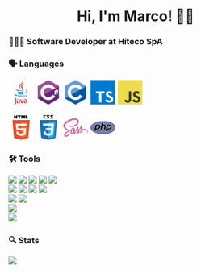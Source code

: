 <h1 align="center"> Hi, I'm Marco! 👋🏻 </h1>

### 👨🏻‍💻 Software Developer at Hiteco SpA

### 🗣️ Languages

<div>
  <img src="https://github.com/devicons/devicon/blob/master/icons/java/java-original-wordmark.svg" title="Java" **alt="Java" width="50" height="50" />
  <img src="https://github.com/devicons/devicon/blob/master/icons/csharp/csharp-original.svg" title="C#" **alt="C#" width="50" height="50" />
  <img src="https://github.com/devicons/devicon/blob/master/icons/c/c-original.svg" title="C" **alt="C" width="50" height="50" />
  <img src="https://github.com/devicons/devicon/blob/master/icons/typescript/typescript-original.svg" title="TypeScript" **alt="TypeScript" width="50" height="50" />
  <img src="https://github.com/devicons/devicon/blob/master/icons/javascript/javascript-original.svg" title="JavaScript" **alt="JavaScript" width="50" height="50" />
</div>
<br>
<div>
  <img src="https://github.com/devicons/devicon/blob/master/icons/html5/html5-original-wordmark.svg" title="HTML5" **alt="HTML5" width="50" height="50" />
  <img src="https://github.com/devicons/devicon/blob/master/icons/css3/css3-original-wordmark.svg" title="CSS3" **alt="CSS3" width="50" height="50" />
  <img src="https://github.com/devicons/devicon/blob/master/icons/sass/sass-original.svg" title="SASS" **alt="SASS" width="50" height="50" />
  <img src="https://github.com/devicons/devicon/blob/master/icons/php/php-original.svg" title="PHP" **alt="PHP" width="50" height="50" />
</div>

### 🛠️ Tools

<div>
  <img  height="30"  src="https://img.shields.io/badge/Eclipse-2C2255?style=for-the-badge&logo=Eclipse IDE&logoColor=white">
  <img  height="30"  src="https://img.shields.io/badge/Visual Studio Code-007ACC?style=for-the-badge&logo=Visual Studio Code&logoColor=white">
  <img  height="30"  src="https://img.shields.io/badge/Visual Studio-5C2D91?style=for-the-badge&logo=Visual Studio&logoColor=white">
  <img  height="30"  src="https://img.shields.io/badge/Apache NetBeans IDE-1B6AC6?style=for-the-badge&logo=Apache NetBeans IDE&logoColor=white">
  <img  height="30"  src="https://img.shields.io/badge/Git-F05032?style=for-the-badge&logo=git&logoColor=white">
</div>
<div>
  <img  height="30"  src="https://img.shields.io/badge/.Net-512BD4?style=for-the-badge&logo=.Net&logoColor=white">
  <img  height="30"  src="https://img.shields.io/badge/Xamarin-0055EB?style=for-the-badge&logo=Xamarin&logoColor=white">
  <img  height="30"  src="https://img.shields.io/badge/Arduino-00979D?style=for-the-badge&logo=Arduino&logoColor=white">
  <img  height="30"  src="https://img.shields.io/badge/Ionic-3880FF?style=for-the-badge&logo=Ionic&logoColor=white">
</div>
<div>
  <img  height="30"  src="https://img.shields.io/badge/Apache Maven-C71A36?style=for-the-badge&logo=Apache Maven&logoColor=white">
  <img  height="30"  src="https://img.shields.io/badge/Apache Tomcat-F8DC75?style=for-the-badge&logo=Apache Tomcat&logoColor=black">
</div>
<div>
  <img  height="30"  src="https://img.shields.io/badge/MySQL-4479A1?style=for-the-badge&logo=MySQL&logoColor=white">
</div>
<div>
  <img  height="30"  src="https://img.shields.io/badge/SAP-0FAAFF?style=for-the-badge&logo=SAP&logoColor=white">
</div>

### 🔍 Stats

<img src="https://github-readme-stats-sigma-five.vercel.app/api/top-langs/?username=marco-croce">
